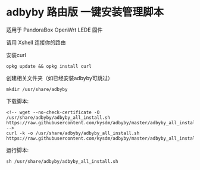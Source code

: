 # adbyby 路由版 一键安装管理脚本

适用于 PandoraBox OpenWrt LEDE 固件

请用 Xshell 连接你的路由

<!-- 安装wget:

    opkg update && opkg install wget -->

<!-- 安装curl (可选,微信通知需要curl): -->
安装curl

    opkg update && opkg install curl     

创建相关文件夹（如已经安装adbyby可跳过）

    mkdir /usr/share/adbyby

下载脚本:

    <!-- wget --no-check-certificate -O /usr/share/adbyby/adbyby_all_install.sh https://raw.githubusercontent.com/kysdm/adbyby/master/adbyby_all_install.sh -->
    curl -k -o /usr/share/adbyby/adbyby_all_install.sh https://raw.githubusercontent.com/kysdm/adbyby/master/adbyby_all_install.sh

运行脚本:

    sh /usr/share/adbyby/adbyby_all_install.sh